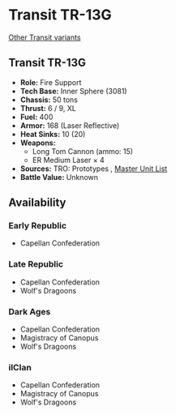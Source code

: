 # Transit TR-13G 

[Other Transit variants](../transit.md) 

## Transit TR-13G 

- **Role:** Fire Support 
- **Tech Base:** Inner Sphere (3081) 
- **Chassis:** 50 tons 
- **Thrust:** 6 / 9, XL 
- **Fuel:** 400 
- **Armor:** 168 (Laser Reflective) 
- **Heat Sinks:** 10 (20) 
- **Weapons:** 
  - Long Tom Cannon (ammo: 15) 
  - ER Medium Laser × 4 
- **Sources:** TRO: Prototypes , [Master Unit List](http://masterunitlist.info/Unit/Details/5274) 
- **Battle Value:** Unknown 

## Availability 

### Early Republic 

- Capellan Confederation 

### Late Republic 

- Capellan Confederation 
- Wolf's Dragoons 

### Dark Ages 

- Capellan Confederation 
- Magistracy of Canopus 
- Wolf's Dragoons 

### ilClan 

- Capellan Confederation 
- Magistracy of Canopus 
- Wolf's Dragoons 

